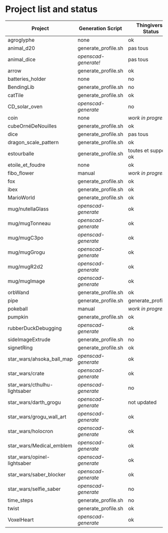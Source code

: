 # Project list and status

| Project                      | Generation Script    | Thingiverse Status   |
|------------------------------|----------------------|----------------------|
| agroglyphe                   | none                 | ok                   |
| animal_d20                   | generate_profile.sh  | pas tous             |
| animal_dice                  | *openscad-generate!* | pas tous             |
| arrow                        | generate_profile.sh  | ok                   |
| batteries_holder             | none                 | no                   |
| BendingLib                   | generate_profile.sh  | no                   |
| catTile                      | generate_profile.sh  | ok                   |
| CD_solar_oven                | *openscad-generate*  | no                   |
| coin                         | none                 | *work in progress*   |
| cubeOrnéDeNouilles           | generate_profile.sh  | ok                   |
| dice                         | generate_profile.sh  | pas tous             |
| dragon_scale_pattern         | generate_profile.sh  | ok                   |
| estourballe                  | generate_profile.sh  | toutes et support ok |
| etoile_et_foudre             | none                 | ok                   |
| fibo_flower                  | manual               | *work in progress*   |
| fox                          | generate_profile.sh  | ok                   |
| ibex                         | generate_profile.sh  | ok                   |
| MarioWorld                   | generate_profile.sh  | ok                   |
| mug/nutellaGlass             | *openscad-generate*  | ok                   |
| mug/mugTonneau               | *openscad-generate*  | ok                   |
| mug/mugC3po                  | *openscad-generate*  | ok                   |
| mug/mugGrogu                 | *openscad-generate*  | ok                   |
| mug/mugR2d2                  | *openscad-generate*  | ok                   |
| mug/mugImage                 | *openscad-generate*  | ok                   |
| orbWand                      | generate_profile.sh  | ok                   |
| pipe                         | generate_profile.sh  | generate_profile.sh  |
| pokeball                     | manual               | *work in progress*   |
| pumpkin                      | generate_profile.sh  | ok                   |
| rubberDuckDebugging          | *openscad-generate*  | ok                   |
| sideImageExtrude             | generate_profile.sh  | no                   |
| signetRing                   | generate_profile.sh  | ok                   |
| star_wars/ahsoka_ball_map    | *openscad-generate*  | ok                   |
| star_wars/crate              | *openscad-generate*  | ok                   |
| star_wars/cthulhu-lightsaber | *openscad-generate*  | no                   |
| star_wars/darth_grogu        | *openscad-generate*  | not updated          |
| star_wars/grogu_wall_art     | *openscad-generate*  | ok                   |
| star_wars/holocron           | *openscad-generate*  | ok                   |
| star_wars/Medical_emblem     | *openscad-generate*  | ok                   |
| star_wars/opinel-lightsaber  | *openscad-generate*  | ok                   |
| star_wars/saber_blocker      | *openscad-generate*  | ok                   |
| star_wars/selfie_saber       | *openscad-generate*  | no                   |
| time_steps                   | generate_profile.sh  | no                   |
| twist                        | generate_profile.sh  | ok                   |
| VoxelHeart                   | *openscad-generate*  | ok                   |
